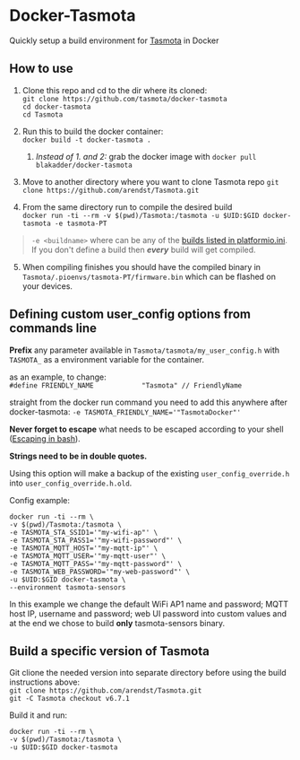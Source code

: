 # Docker-Tasmota
Quickly setup a build environment for [Tasmota](https://github.com/arendst/Tasmota) in Docker

## How to use
1. Clone this repo and cd to the dir where its cloned:    
    `git clone https://github.com/tasmota/docker-tasmota`      
    `cd docker-tasmota`   
    `cd Tasmota`   

2. Run this to build the docker container:   
`docker build -t docker-tasmota .`

   1. _Instead of 1. and 2:_ grab the docker image with `docker pull blakadder/docker-tasmota`

3. Move to another directory where you want to clone Tasmota repo 
`git clone https://github.com/arendst/Tasmota.git`

4. From the same directory run to compile the desired build   
`docker run -ti --rm -v $(pwd)/Tasmota:/tasmota -u $UID:$GID docker-tasmota -e tasmota-PT`

> `-e <buildname>` where <buildname> can be any of the [builds listed in platformio.ini](https://github.com/arendst/Tasmota/blob/063611314777d4dd9dc8c25905f19f8b25f510aa/platformio.ini#L18). If you don't define a build then ***every*** build will get compiled.

5. When compiling finishes you should have the compiled binary in `Tasmota/.pioenvs/tasmota-PT/firmware.bin` which can be flashed on your devices.

## Defining custom user_config options from commands line

**Prefix** any parameter available in `Tasmota/tasmota/my_user_config.h` with `TASMOTA_` as a environment variable for the container. 

as an example, to change:    
`#define FRIENDLY_NAME            "Tasmota" // FriendlyName`    

straight from the docker run command you need to add this anywhere after docker-tasmota:
`-e TASMOTA_FRIENDLY_NAME='"TasmotaDocker"'`

**Never forget to escape** what needs to be escaped according to your shell ([Escaping in bash](https://linuxhint.com/bash_escape_quotes/)).    

**Strings need to be in double quotes.** 

Using this option will make a backup of the existing `user_config_override.h` into `user_config_override.h.old`.

Config example:
```docker
docker run -ti --rm \
-v $(pwd)/Tasmota:/tasmota \
-e TASMOTA_STA_SSID1='"my-wifi-ap"' \
-e TASMOTA_STA_PASS1='"my-wifi-password"' \
-e TASMOTA_MQTT_HOST='"my-mqtt-ip"' \
-e TASMOTA_MQTT_USER='"my-mqtt-user"' \
-e TASMOTA_MQTT_PASS='"my-mqtt-password"' \
-e TASMOTA_WEB_PASSWORD='"my-web-password"' \
-u $UID:$GID docker-tasmota \
--environment tasmota-sensors
```
In this example we change the default WiFi AP1 name and password; MQTT host IP, username and password; web UI password into custom values and at the end we chose to build **only** tasmota-sensors binary.


## Build a specific version of Tasmota
Git clione the needed version into separate directory before using the build instructions above:   
`git clone https://github.com/arendst/Tasmota.git`   
`git -C Tasmota checkout v6.7.1`

Build it and run:
```docker
docker run -ti --rm \
-v $(pwd)/Tasmota:/tasmota \
-u $UID:$GID docker-tasmota
```

